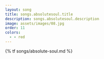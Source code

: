 ```yaml
---
layout: song
title: songs.absolutesoul.title
description: songs.absolutesoul.description
image: assets/images/08.jpg
order: 11
colors:
  - - red
---
```


{% tf songs/absolute-soul.md %}

